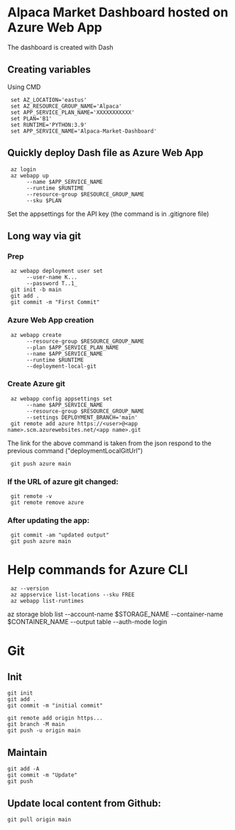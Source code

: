 # Alpaca Market Dashboard hosted on Azure Web App
The dashboard is created with Dash

## Creating variables
Using CMD

     set AZ_LOCATION='eastus'
     set AZ_RESOURCE_GROUP_NAME='Alpaca'
     set APP_SERVICE_PLAN_NAME='XXXXXXXXXXX'
     set PLAN='B1'
     set RUNTIME='PYTHON:3.9'
     set APP_SERVICE_NAME='Alpaca-Market-Dashboard'

## Quickly deploy Dash file as Azure Web App
     az login
     az webapp up 
          --name $APP_SERVICE_NAME 
          --runtime $RUNTIME 
          --resource-group $RESOURCE_GROUP_NAME 
          --sku $PLAN
Set the appsettings for the API key (the command is in .gitignore file)

## Long way via git
### Prep
     az webapp deployment user set 
          --user-name K... 
          --password T..1_
     git init -b main
     git add .
     git commit -m "First Commit"


### Azure Web App creation
     az webapp create 
          --resource-group $RESOURCE_GROUP_NAME 
          --plan $APP_SERVICE_PLAN_NAME 
          --name $APP_SERVICE_NAME 
          --runtime $RUNTIME 
          --deployment-local-git

### Create Azure git
     az webapp config appsettings set 
          --name $APP_SERVICE_NAME 
          --resource-group $RESOURCE_GROUP_NAME 
          --settings DEPLOYMENT_BRANCH='main'
     git remote add azure https://<user>@<app name>.scm.azurewebsites.net/<app name>.git
The link for the above command is taken from the json respond to the previous command ("deploymentLocalGitUrl")
     
     git push azure main

### If the URL of azure git changed:
     git remote -v
     git remote remove azure

### After updating the app:
     git commit -am "updated output"
     git push azure main


# Help commands for Azure CLI
     az --version
     az appservice list-locations --sku FREE
     az webapp list-runtimes



az storage blob list --account-name $STORAGE_NAME --container-name $CONTAINER_NAME --output table --auth-mode login


# Git

## Init

    git init
    git add .
    git commit -m "initial commit"

    git remote add origin https...
    git branch -M main
    git push -u origin main

## Maintain

    git add -A
    git commit -m "Update"
    git push

## Update local content from Github: 

    git pull origin main

